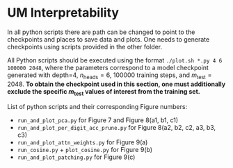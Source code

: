 # UM Interpretability

In all python scripts there are path can be changed to point to the checkpoints and places to save data and plots. One needs to generate checkpoints using scripts provided in the other folder.

All Python scripts should be executed using the format ```./plot.sh *.py 4 6 100000 2048```, where the parameters correspond to a model checkpoint generated with depth=4, $n_{\text{heads}}=6$, 100000 training steps, and $m_{\text{test}}=2048$. **To obtain the checkpoint used in this section, one must additionally exclude the specific $m_{\text{test}}$ values of interest from the training set.**

List of python scripts and their corresponding Figure numbers:

- `run_and_plot_pca.py` for Figure 7 and Figure 8(a1, b1, c1)
- `run_and_plot_per_digit_acc_prune.py` for Figure 8(a2, b2, c2, a3, b3, c3)
- `run_and_plot_attn_weights.py` for Figure 9(a)
- `run_cosine.py` + `plot_cosine.py` for Figure 9(b)
- `run_and_plot_patching.py` for Figure 9(c)